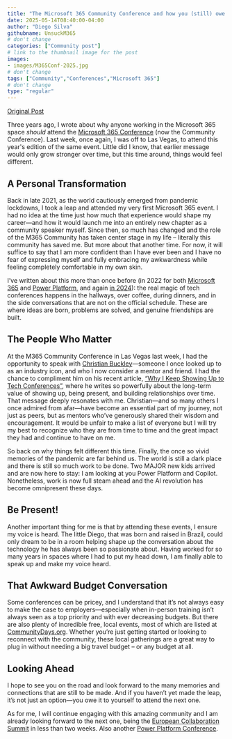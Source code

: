 ```yaml
---
title: "The Microsoft 365 Community Conference and how you (still) owe it to yourself going to the next one"
date: 2025-05-14T08:40:00-04:00
author: "Diego Silva"
githubname: UnsuckM365
# don't change
categories: ["Community post"]
# link to the thumbnail image for the post
images:
- images/M365Conf-2025.jpg
# don't change
tags: ["Community","Conferences","Microsoft 365"]
# don't change
type: "regular"
---
```


[Original Post](https://unsuckm365.com/2025/05/14/the-microsoft-365-conference-and-how-you-still-owe-it-to-yourself-going-to-the-next-one/)

Three years ago, I wrote about why anyone working in the Microsoft 365 space *should* attend the [Microsoft 365 Conference](https://unsuckm365.com/2022/04/16/the-microsoft-365-conference-and-how-you-owe-it-to-yourself-going-to-the-next-one/) (now the Community Conference). Last week, once again, I was off to Las Vegas, to attend this year's edition of the same event. Little did I know, that earlier message would only grow stronger over time, but this time around, things would feel different.

## A Personal Transformation

Back in late 2021, as the world cautiously emerged from pandemic lockdowns, I took a leap and attended my very first Microsoft 365 event. I had no idea at the time just how much that experience would shape my career—and how it would launch me into an entirely new chapter as a community speaker myself. Since then, so much has changed and the role of the M365 Community has taken center stage in my life – literally this community has saved me. But more about that another time. For now, it will suffice to say that I am more confident than I have ever been and I have no fear of expressing myself and fully embracing my awkwardness while feeling completely comfortable in my own skin.

I’ve written about this more than once before (in 2022 for both [Microsoft 365](https://unsuckm365.com/2022/04/16/the-microsoft-365-conference-and-how-you-owe-it-to-yourself-going-to-the-next-one/) and [Power Platform](https://unsuckm365.com/2022/09/27/my-takeaways-from-the-power-platform-conference/), and again [in 2024](https://unsuckm365.com/2024/05/06/my-microsoft-365-conference-recap-may-2024-edition/)): the real magic of tech conferences happens in the hallways, over coffee, during dinners, and in the side conversations that are not on the official schedule. These are where ideas are born, problems are solved, and genuine friendships are built.

## The People Who Matter

At the M365 Community Conference in Las Vegas last week, I had the opportunity to speak with [Christian Buckley](https://buckleyplanet.com)—someone I once looked up to as an industry icon, and who I now consider a mentor and friend. I had the chance to compliment him on his recent article, [“Why I Keep Showing Up to Tech Conferences”](https://buckleyplanet.com), where he writes so powerfully about the long-term value of showing up, being present, and building relationships over time. That message deeply resonates with me. Christian—and so many others I once admired from afar—have become an essential part of my journey, not just as peers, but as mentors who’ve generously shared their wisdom and encouragement. It would be unfair to make a list of everyone but I will try my best to recognize who they are from time to time and the great impact they had and continue to have on me.

So back on why things felt different this time. Finally, the once so vivid memories of the pandemic are far behind us. The world is still a dark place and there is still so much work to be done. Two MAJOR new kids arrived and are now here to stay: I am looking at you Power Platform and Copilot. Nonetheless, work is now full steam ahead and the AI revolution has become omnipresent these days.

## Be Present!

Another important thing for me is that by attending these events, I ensure my voice is heard. The little Diego, that was born and raised in Brazil, could only dream to be in a room helping shape up the conversation about the technology he has always been so passionate about. Having worked for so many years in spaces where I had to put my head down, I am finally able to speak up and make my voice heard.

## That Awkward Budget Conversation

Some conferences can be pricey, and I understand that it’s not always easy to make the case to employers—especially when in-person training isn’t always seen as a top priority and with ever decreasing budgets. But there are also plenty of incredible free, local events, most of which are listed at [CommunityDays.org](https://www.communitydays.org). Whether you’re just getting started or looking to reconnect with the community, these local gatherings are a great way to plug in without needing a big travel budget – or any budget at all.

## Looking Ahead

I hope to see you on the road and look forward to the many memories and connections that are still to be made. And if you haven’t yet made the leap, it’s not just an option—you owe it to yourself to attend the next one.

As for me, I will continue engaging with this amazing community and I am already looking forward to the next one, being the [European Collaboration Summit](https://www.collabsummit.eu) in less than two weeks. Also another [Power Platform Conference](https://powerplatformconf.com).

